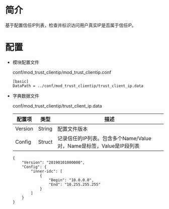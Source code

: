 # 简介 

基于配置信任IP列表，检查并标识访问用户真实IP是否属于信任IP。

# 配置

- 模块配置文件

  conf/mod_trust_clientip/mod_trust_clientip.conf

  ```
  [basic]
  DataPath = ../conf/mod_trust_clientip/trust_client_ip.data
  ```

- 字典数据文件

  conf/mod_trust_clientip/trust_client_ip.data

  | 配置项  | 类型   | 描述                                                                          |
  | ------- | ------ | ----------------------------------------------------------------------------- |
  | Version | String | 配置文件版本                                                                  |
  | Config  | Struct | 记录信任的IP列表。包含多个Name/Value对，Name是标签，Value是IP段列表           |

  ```
  {
      "Version": "20190101000000",
      "Config": {
          "inner-idc": [
              {
                  "Begin": "10.0.0.0",
                  "End": "10.255.255.255"
              }
          ]
      }
  }
  ```

